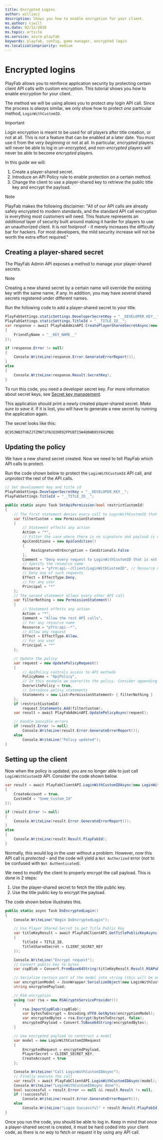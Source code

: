 ```yaml
---
title: Encrypted Logins
author: williacj
description: Shows you how to enable encryption for your client.
ms.author: cjwill
ms.date: 02/11/2018
ms.topic: article
ms.service: azure-playfab
keywords: playfab, config, game manager, encrypted login
ms.localizationpriority: medium
---
```


# Encrypted logins

PlayFab allows you to reinforce application security by protecting certain client API calls with custom encryption. This tutorial shows you how to enable encryption for your client.

The method we will be using allows you to protect *any* login API call. Since the process is *always* similar, we only show how to protect *one* particular method, `LoginWithCustomID`.

> [!IMPORTANT]
> Login encryption is meant to be used for *all* players after title creation, or not at all. This is *not* a feature that can be enabled at a later date. You must use it from the *very beginning* or not at all. In particular, *encrypted* players will never be able to log in *un-encrypted*, and *non-encrypted* players will never be able to become *encrypted* players.

In this guide we will:

1. Create a player-shared secret.
2. Introduce an API Policy rule to enable protection on a certain method.
3. Change the client to use a player-shared key to retrieve the public title key and encrypt the payload.

> [!NOTE]
> PlayFab makes the following disclaimer: "All of our API calls are already safely encrypted to modern standards, and the standard API call encryption is everything most customers will need. This feature represents an *additional* layer of security built around making it harder for players to use an unauthorized client. It is *not* foolproof - it merely increases the difficulty bar for hackers. For most developers, the mild security increase will not be worth the extra effort required."

## Creating a player-shared secret

The PlayFab Admin API exposes a method to manage your player-shared secrets.

> [!NOTE]
> Creating a new shared secret by a certain name will override the existing key with the same name, if any. In addition, you may have *several* shared secrets registered under different names.

Run the following code to add a player-shared secret to your title.

```csharp
PlayFabSettings.staticSettings.DeveloperSecretKey = "__DEVELOPER_KEY__";
PlayFabSettings.staticSettings.TitleId = "__TITLE_ID__";
var response = await PlayFabAdminAPI.CreatePlayerSharedSecretAsync(new CreatePlayerSharedSecretRequest()
{
    FriendlyName = "__KEY_NAME__"
});

if (response.Error != null)
{
    Console.WriteLine(response.Error.GenerateErrorReport());
}
else
{
    Console.WriteLine(response.Result.SecretKey);
}
```

To run this code, you need a developer secret key. For more information about secret keys, see [Secret key management](secret-key-management.md).

This application should print a newly created player-shared secret. *Make sure to save it*. If it is lost, you will have to generate a new secret by running the application again.

The secret looks like this:

`QC953WQ3TU6ZJTZMAT1FNJQIKR92FPUQTISW4Q6WD8SY841MQQ`

## Updating the policy

We have a new shared secret created. Now we need to tell PlayFab which API calls to protect.

Run the code shown below to protect the `LoginWithCustomId` API call, and *unprotect* the rest of the API calls.

```csharp
// Set development key and title id
PlayFabSettings.DeveloperSecretKey = "__DEVELOPER_KEY__";
PlayFabSettings.TitleId = "__TITLE_ID__";

public static async Task SetApiPermission(bool restrictCustomId)
{
    // The first statement denies every call to LoginWithCustomID that is not properly encrypted
    var filterCustom = new PermissionStatement
    {
        // Statement effects any action
        Action = "*",
        // Filter the case where there is no signature and payload is not encrypted
        ApiConditions = new ApiCondition()
        {
            HasSignatureOrEncryption = Conditionals.False
        },
        Comment = "Deny every request to LoginWithCustomID that is not properly encrypted",
        // Specify the resource name
        Resource = "pfrn:api--/Client/LoginWithCustomID", // Resource name
        // Deny any of such requests
        Effect = EffectType.Deny,
        // For any user
        Principal = "*"
    };
    // The second statement allows every other API call
    var filterNothing = new PermissionStatement()
    {
        // Statement effects any action
        Action = "*",
        Comment = "Allow the rest API calls",
        // For any resource name
        Resource = "pfrn:api--*",
        // Allow any request
        Effect = EffectType.Allow,
        // For any user
        Principal = "*"
    };

    // Update the policy
    var request = new UpdatePolicyRequest()
    {
        // ApiPolicy controls access to API methods
        PolicyName = "ApiPolicy",
        // In this example we overwrite the policy. Consider appending to the existing policy instead.
        OverwritePolicy = true,
        // Introduce policy statements
        Statements = new List<PermissionStatement> { filterNothing }
    };
    if (restrictCustomId)
        request.Statements.Add(filterCustom);
    var result = await PlayFabAdminAPI.UpdatePolicyAsync(request);

    // Handle possible errors
    if (result.Error != null)
        Console.WriteLine(result.Error.GenerateErrorReport());
    else
        Console.WriteLine("Policy updated");
}
```

## Setting up the client

Now when the policy is updated, you are no longer able to just call `LoginWithCustomID` API. Consider the code shown below.

```csharp
var result = await PlayFabClientAPI.LoginWithCustomIDAsync(new LoginWithCustomIDRequest()
{
    CreateAccount = true,
    CustomId = "Some_Custom_Id"
});

if (result.Error != null)
{
    Console.WriteLine(result.Error.GenerateErrorReport());
}
else
{
    Console.WriteLine(result.Result.PlayFabId);
}
```

Normally, this would log in the user without a problem. However, *now* this API call is *protected* - and the code will yield a `Not Authorized` error (not to be confused with `Not Authenticated`).

We need to modify the client to properly encrypt the call payload. This is done in 2 steps:

1. Use the player-shared secret to fetch the title public key.
2. Use the title public key to encrypt the payload.

The code shown below illustrates this.

```csharp
public static async Task DoEncryptedLogin()
{
    Console.WriteLine("Begin DoEncryptedLogin");

    // Use Player Shared Secret to get Title Public Key
    var titleKeyResult = await PlayFabClientAPI.GetTitlePublicKeyAsync(new GetTitlePublicKeyRequest
    {
        TitleId = TITLE_ID,
        TitleSharedSecret = CLIENT_SECRET_KEY
    });

    Console.WriteLine("Encrypt request");
    // Convert public key to bytes
    var cspBlob = Convert.FromBase64String(titleKeyResult.Result.RSAPublicKey);

    // Serialize certain part of the model into string (this will be encrypted).
    var encryptionModel = JsonWrapper.SerializeObject(new LoginWithCustomIDRequest { CustomId = "SOME_PLAYER_ID_ENCRYPTED" });
    string encryptedPayload;

    // RSA encryption
    using (var rsa = new RSACryptoServiceProvider())
    {
        rsa.ImportCspBlob(cspBlob);
        var bytesToEncrypt = Encoding.UTF8.GetBytes(encryptionModel);
        var encryptedBytes = rsa.Encrypt(bytesToEncrypt, false);
        encryptedPayload = Convert.ToBase64String(encryptedBytes);
    }

    // Use encrypted payload to construct a model
    var model = new LoginWithCustomIDRequest
    {
        EncryptedRequest = encryptedPayload,
        PlayerSecret = CLIENT_SECRET_KEY,
        CreateAccount = true
    };

    Console.WriteLine("Call LoginWithCustomIDAsync");
    // Finally execute the call
    var result = await PlayFabClientAPI.LoginWithCustomIDAsync(model);
    Console.WriteLine("LoginWithCustomIDAsync done");
    bool successful = result.Error == null && result.Result != null;
    if (!successful)
        Console.WriteLine(result.Error.GenerateErrorReport());
    else
        Console.WriteLine("Login Successful" + result.Result.PlayFabId);
}
```

Once you run the code, you should be able to log in. Keep in mind that once a player-shared secret is created, it must be hard coded into your client code, as there is *no way* to fetch or request it by using any API call.
